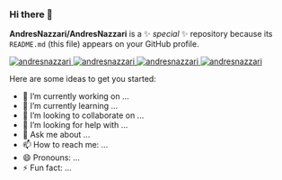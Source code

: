 ### Hi there 👋

**AndresNazzari/AndresNazzari** is a ✨ _special_ ✨ repository because its `README.md` (this file) appears on your GitHub profile.

<a href="#" align="center" >
  <img src="https://github-profile-trophy.vercel.app/?username=AndresNazzari&theme=dracula&column=-1" alt="andresnazzari"/>
</a>
<a href="#" align="center">
  <img  src="https://github-readme-stats.vercel.app/api?username=AndresNazzari&count_private=true&show_icons=true&theme=dracula" alt="andresnazzari"/>
</a>
<a href="#" align="center">
  <img  src="https://github-readme-stats.vercel.app/api/top-langs/?username=AndresNazzari&layout=compact" alt="andresnazzari"/>
</a>
<a href="#" align="center" >
  <img src="https://github-readme-stats.vercel.app/api/wakatime?username=AndresNazzari" alt="andresnazzari"/>
</a>

<!--
![trophy](https://github-profile-trophy.vercel.app/?username=AndresNazzari&theme=dracula&column=-1)

![Anurag's GitHub stats](https://github-readme-stats.vercel.app/api?username=AndresNazzari&count_private=true&show_icons=true&theme=dracula)

![Top Langs](https://github-readme-stats.vercel.app/api/top-langs/?username=AndresNazzari&layout=compact)

![willianrod's wakatime stats](https://github-readme-stats.vercel.app/api/wakatime?username=AndresNazzari) -->

Here are some ideas to get you started:

-   🔭 I’m currently working on ...
-   🌱 I’m currently learning ...
-   👯 I’m looking to collaborate on ...
-   🤔 I’m looking for help with ...
-   💬 Ask me about ...
-   📫 How to reach me: ...
-   😄 Pronouns: ...
-   ⚡ Fun fact: ...
